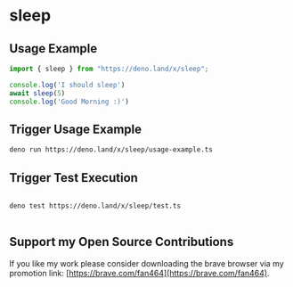 # sleep

## Usage Example

```ts
import { sleep } from "https://deno.land/x/sleep";

console.log('I should sleep')
await sleep(5)
console.log('Good Morning :)')

```

## Trigger Usage Example

```sh
deno run https://deno.land/x/sleep/usage-example.ts
```

## Trigger Test Execution

```sh

deno test https://deno.land/x/sleep/test.ts
  
```

## Support my Open Source Contributions

If you like my work please consider downloading the brave browser via my
promotion link: [https://brave.com/fan464](https://brave.com/fan464).

![![](https://brave.com/)](https://brave.com/wp-content/uploads/2019/01/logotype-full-color.svg)
